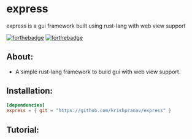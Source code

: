 # express
express is a gui framework built using rust-lang with web view support 

[![forthebadge](https://forthebadge.com/images/badges/built-by-developers.svg)](https://forthebadge.com)
[![forthebadge](https://forthebadge.com/images/badges/made-with-rust.svg)](https://forthebadge.com)

## About:
- A simple rust-lang framework to build gui with web view support.

## Installation:
```toml
[dependencies]
express = { git = "https://github.com/krishpranav/express" }
```

## Tutorial:
```
```
